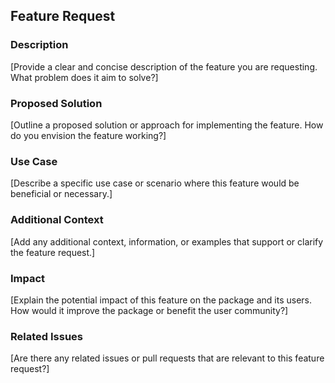 ## Feature Request

### Description
[Provide a clear and concise description of the feature you are requesting. What problem does it aim to solve?]

### Proposed Solution
[Outline a proposed solution or approach for implementing the feature. How do you envision the feature working?]

### Use Case
[Describe a specific use case or scenario where this feature would be beneficial or necessary.]

### Additional Context
[Add any additional context, information, or examples that support or clarify the feature request.]

### Impact
[Explain the potential impact of this feature on the package and its users. How would it improve the package or benefit the user community?]

### Related Issues
[Are there any related issues or pull requests that are relevant to this feature request?]
